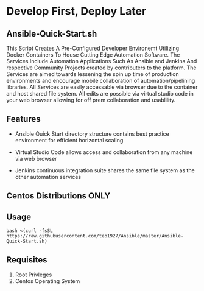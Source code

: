 # Develop First, Deploy Later
## Ansible-Quick-Start.sh
This Script Creates A Pre-Configured Developer Environemt Utilizing Docker Containers To House Cutting Edge Automation Software. The Services Include Automation Applications Such As Ansible and Jenkins And respective Community Projects created by contributers to the platform. The Services are aimed towards lessening the spin up time of production environments and encourage mobile collaboration of automation/pipelining libraries. All Services are easily accessable via browser due to the container and host shared file system. All edits are possible via virtual studio code in your web browser allowing for off prem collaboration and usablility.

## Features
- Ansible Quick Start directory structure contains best practice environment for efficient horizontal scaling

- Virtual Studio Code allows access and collaboration from any machine via web browser
- Jenkins continuous integration suite shares the same file system as the other automation services

## Centos Distributions ONLY

## Usage
`bash <(curl -fsSL https://raw.githubusercontent.com/teo1927/Ansible/master/Ansible-Quick-Start.sh)`

## Requisites
1. Root Privleges
2. Centos Operating System
